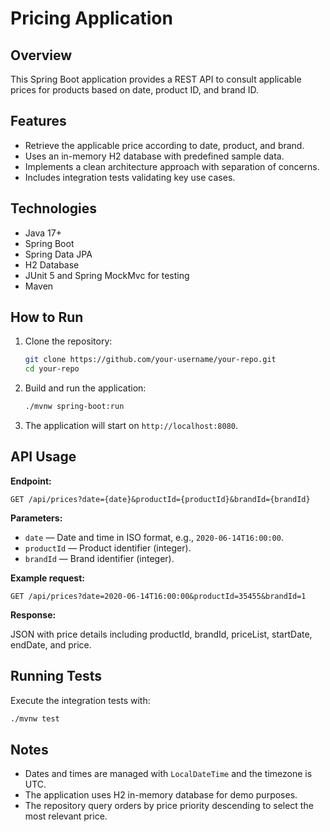 # Pricing Application

## Overview

This Spring Boot application provides a REST API to consult applicable prices for products based on date, product ID, and brand ID.

## Features

- Retrieve the applicable price according to date, product, and brand.
- Uses an in-memory H2 database with predefined sample data.
- Implements a clean architecture approach with separation of concerns.
- Includes integration tests validating key use cases.

## Technologies

- Java 17+
- Spring Boot
- Spring Data JPA
- H2 Database
- JUnit 5 and Spring MockMvc for testing
- Maven

## How to Run

1. Clone the repository:

   ```bash
   git clone https://github.com/your-username/your-repo.git
   cd your-repo
   ```

2. Build and run the application:

   ```bash
   ./mvnw spring-boot:run
   ```

3. The application will start on `http://localhost:8080`.

## API Usage

**Endpoint:**

```
GET /api/prices?date={date}&productId={productId}&brandId={brandId}
```

**Parameters:**

- `date` — Date and time in ISO format, e.g., `2020-06-14T16:00:00`.
- `productId` — Product identifier (integer).
- `brandId` — Brand identifier (integer).

**Example request:**

```
GET /api/prices?date=2020-06-14T16:00:00&productId=35455&brandId=1
```

**Response:**

JSON with price details including productId, brandId, priceList, startDate, endDate, and price.

## Running Tests

Execute the integration tests with:

```bash
./mvnw test
```

## Notes

- Dates and times are managed with `LocalDateTime` and the timezone is UTC.
- The application uses H2 in-memory database for demo purposes.
- The repository query orders by price priority descending to select the most relevant price.


